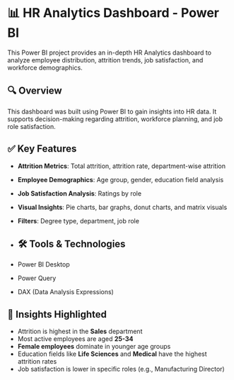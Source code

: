 # 📊 HR Analytics Dashboard - Power BI

This Power BI project provides an in-depth HR Analytics dashboard to analyze employee distribution, attrition trends, job satisfaction, and workforce demographics.
## 🔍 Overview
This dashboard was built using Power BI to gain insights into HR data. It supports decision-making regarding attrition, workforce planning, and job role satisfaction.
## ✅ Key Features

- **Attrition Metrics**: Total attrition, attrition rate, department-wise attrition
- **Employee Demographics**: Age group, gender, education field analysis
- **Job Satisfaction Analysis**: Ratings by role
- **Visual Insights**: Pie charts, bar graphs, donut charts, and matrix visuals
- **Filters**: Degree type, department, job role
- ## 🛠 Tools & Technologies

- Power BI Desktop
- Power Query
- DAX (Data Analysis Expressions)
## 📌 Insights Highlighted

- Attrition is highest in the **Sales** department
- Most active employees are aged **25-34**
- **Female employees** dominate in younger age groups
- Education fields like **Life Sciences** and **Medical** have the highest attrition rates
- Job satisfaction is lower in specific roles (e.g., Manufacturing Director)
